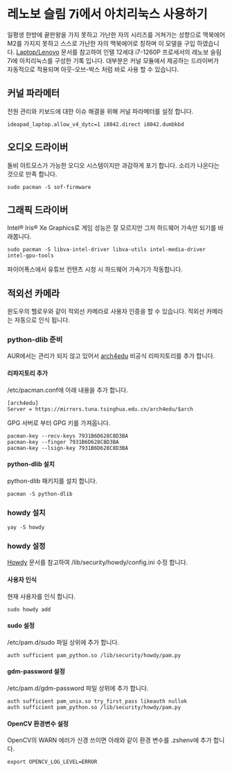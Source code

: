 # 레노보 슬림 7i에서 아치리눅스 사용하기

일평생 한방에 끝판왕을 가지 못하고 가난한 자의 시리즈를 거쳐가는 성향으로 맥북에어 M2를 가지지 못하고
스스로 가난한 자의 맥북에어로 칭하며 이 모델을 구입 하였습니다.
[Laptop/Lenovo](https://wiki.archlinux.org/title/Laptop/Lenovo) 문서를 참고하여 인텔
12세대 i7-1260P 프로세서의 레노보 슬림 7i에 아치리눅스를 구성한 기록 입니다. 대부분은 커널 모듈에서
제공하는 드라이버가 자동적으로 적용되며 아웃-오브-박스 처럼 바로 사용 할 수 있습니다.

## 커널 파라메터
전원 관리와 키보드에 대한 이슈 해결을 위해 커널 파라메터를 설정 합니다. 
```
ideapad_laptop.allow_v4_dytc=1 i8042.direct i8042.dumbkbd 
```

## 오디오 드라이버
돌비 아트모스가 가능한 오디오 시스템이지만 과감하게 포기 합니다. 소리가 나온다는 것으로 만족 합니다.
```shell
sudo pacman -S sof-firmware 
```

## 그래픽 드라이버
Intel® Iris® Xe Graphics로 게임 성능은 잘 모르지만 그저 하드웨어 가속만 되기를 바래봅니다.
```shell
sudo pacman -S libva-intel-driver libva-utils intel-media-driver intel-gpu-tools
```
파이어폭스에서 유튜브 컨텐츠 시청 시 하드웨어 가속기가 작동합니다.

## 적외선 카메라
윈도우의 헬로우와 같이 적외선 카메라로 사용자 인증을 할 수 있습니다. 적외선 카메라는 자동으로 인식 됩니다.

### python-dlib 준비
AUR에서는 관리가 되지 않고 있어서 [arch4edu](https://wiki.archlinux.org/title/Unofficial_user_repositories#arch4edu)
비공식 리파지토리를 추가 합니다.

#### 리파지토리 추가
/etc/pacman.conf에 아래 내용을 추가 합니다.
```
[arch4edu]
Server = https://mirrors.tuna.tsinghua.edu.cn/arch4edu/$arch
```
GPG 서버로 부터 GPG 키를 가져옵니다.
```shell
pacman-key --recv-keys 7931B6D628C8D3BA
pacman-key --finger 7931B6D628C8D3BA
pacman-key --lsign-key 7931B6D628C8D3BA
```

#### python-dlib 설치
python-dlib 패키지를 설치 합니다.
```shell
pacman -S python-dlib
```

### howdy 설치
```shell
yay -S howdy
```

### howdy 설정
[Howdy](https://wiki.archlinux.org/title/Howdy) 문서를 참고하여 /lib/security/howdy/config.ini 수정 합니다. 

#### 사용자 인식
현재 사용자를 인식 합니다.
```shell
sudo howdy add
```

#### sudo 설정
/etc/pam.d/sudo 파일 상위에 추가 합니다.
```
auth sufficient pam_python.so /lib/security/howdy/pam.py
```

#### gdm-password 설정
/etc/pam.d/gdm-password 파일 상위에 추가 합니다.
```
auth sufficient pam_unix.so try_first_pass likeauth nullok
auth sufficient pam_python.so /lib/security/howdy/pam.py
```

#### OpenCV 환경변수 설정
OpenCV의 WARN 에러가 신경 쓰이면 아래와 같이 환경 변수를 .zshenv에 추가 합니다.
```shell
export OPENCV_LOG_LEVEL=ERROR
```